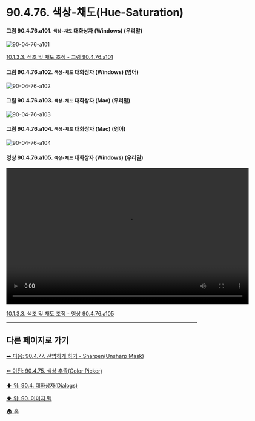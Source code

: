 # 90.4.76. 색상-채도(Hue-Saturation)

<a id="90-04-76-a101"></a>

#### 그림 90.4.76.a101. `색상-채도` 대화상자 (Windows) (우리말)
![90-04-76-a101](https://github.com/wonder13662/gimp/assets/15767104/1e845854-a7e1-4f7e-bfd4-5b5c21b223f5)

[10.1.3.3. 색조 및 채도 조정 - 그림 90.4.76.a101](./10-01-03-03-adjusting_hue_and_saturation.md#90-04-76-a101)

<a id="90-04-76-a102"></a>

#### 그림 90.4.76.a102. `색상-채도` 대화상자 (Windows) (영어)
![90-04-76-a102](https://github.com/wonder13662/gimp/assets/15767104/90ba7e1d-12c7-49f0-a004-31e9b285b306)

#### 그림 90.4.76.a103. `색상-채도` 대화상자 (Mac) (우리말)
![90-04-76-a103](https://github.com/wonder13662/gimp/assets/15767104/467abc3b-e3e2-4a1d-9a29-02ecb210e464)

#### 그림 90.4.76.a104. `색상-채도` 대화상자 (Mac) (영어)
![90-04-76-a104](https://github.com/wonder13662/gimp/assets/15767104/07cfbb2f-911e-4da5-826f-904257c08bd2)

<a id="90-04-76-a105"></a>

#### 영상 90.4.76.a105. `색상-채도` 대화상자 (Windows) (우리말)
<video controls="controls" width="640" height="360" src="https://github.com/wonder13662/gimp/assets/15767104/fc26c240-c08a-4606-a7d7-acdc3e63067f"></video>

[10.1.3.3. 색조 및 채도 조정 - 영상 90.4.76.a105](./10-01-03-03-adjusting_hue_and_saturation.md#90-04-76-a105)

***

## 다른 페이지로 가기

[➡️ 다음: 90.4.77. 선명하게 하기 - Sharpen(Unsharp Mask)](./90-04-0077-sharpen_unsharp_mask.md)

[⬅️ 이전: 90.4.75. 색상 추출(Color Picker)](./90-04-0075-color_picker.md)

[⬆️ 위: 90.4. 대화상자(Dialogs)](./90-04-0000-dialogs.md)

[⬆️ 위: 90. 이미지 맵](./90-00-image-map.md)

[🏠 홈](./00-home.md)
